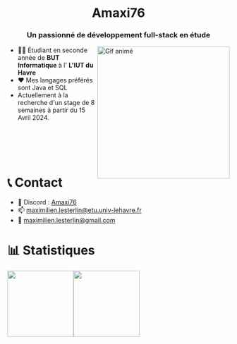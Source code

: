 <h1 align="center">Amaxi76</h1>
<h3 align="center">Un passionné de développement full-stack en étude</h3>

<img align="right" src="https://user-images.githubusercontent.com/74038190/229223263-cf2e4b07-2615-4f87-9c38-e37600f8381a.gif" alt="Gif animé" width="300" height="300" />

- 👨‍🎓 Étudiant en seconde année de **BUT Informatique** à l' **L'IUT du Havre**
- ❤️ Mes langages préférés sont Java et SQL
- Actuellement à la recherche d'un stage de 8 semaines à partir du 15 Avril 2024.

<br><br><br><br>

# 📞 Contact

- 💬 Discord : [Amaxi76](https://discord.com/users/amaxi76)
- 📫 maximilien.lesterlin@etu.univ-lehavre.fr
- 📧 maximilien.lesterlin@gmail.com

# 📊 Statistiques

<img height="150" align="center" src="https://github-readme-stats.vercel.app/api?username=Amaxi76&show_icons=true&theme=white&rank_icon=github&include_all_commits=true" /><img height="150" align="center" src="https://github-readme-stats.vercel.app/api/top-langs?username=Amaxi76&layout=compact&langs_count=8&theme=white" />
